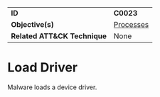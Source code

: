 |||
|---|---|
|**ID**|**C0023**|
|**Objective(s)**|[Processes](../processes)|
|**Related ATT&CK Technique**|None|


Load Driver
===========
Malware loads a device driver.
